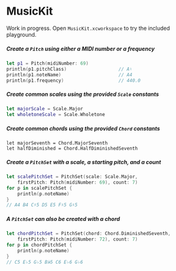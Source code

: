 # MusicKit

Work in progress. Open `MusicKit.xcworkspace` to try the included playground.

##### Create a `Pitch` using either a MIDI number or a frequency
```Swift
let p1 = Pitch(midiNumber: 69)
println(p1.pitchClass)                   // A♮
println(p1.noteName)                     // A4
println(p1.frequency)                    // 440.0
```

##### Create common scales using the provided `Scale` constants
```Swift
let majorScale = Scale.Major
let wholetoneScale = Scale.Wholetone
```

##### Create common chords using the provided `Chord` constants
```
let majorSeventh = Chord.MajorSeventh
let halfDiminished = Chord.HalfDiminishedSeventh
```

##### Create a `PitchSet` with a scale, a starting pitch, and a count
```Swift
let scalePitchSet = PitchSet(scale: Scale.Major,
    firstPitch: Pitch(midiNumber: 69), count: 7)
for p in scalePitchSet {
    println(p.noteName)
}
// A4 B4 C♯5 D5 E5 F♯5 G♯5
```

##### A `PitchSet` can also be created with a chord
```Swift
let chordPitchSet = PitchSet(chord: Chord.DiminishedSeventh,
    firstPitch: Pitch(midiNumber: 72), count: 7)
for p in chordPitchSet {
    println(p.noteName)
}
// C5 E♭5 G♭5 B𝄫5 C6 E♭6 G♭6
```

